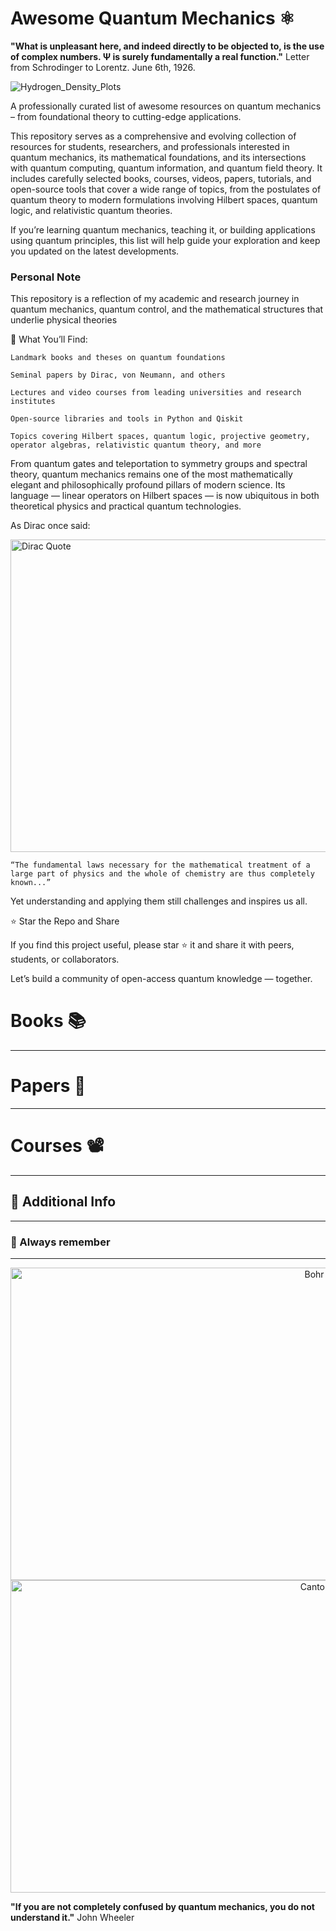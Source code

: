 # Awesome Quantum Mechanics ⚛️

<strong>"What is unpleasant here, and indeed directly to be objected to, is the use of complex numbers. Ψ is surely fundamentally a real function."</strong> Letter from Schrodinger to Lorentz. June 6th, 1926.
<br>

![Hydrogen_Density_Plots](https://github.com/user-attachments/assets/9132afbd-bd95-4f50-ae37-9127fee610c5)

A professionally curated list of awesome resources on quantum mechanics – from foundational theory to cutting-edge applications.

This repository serves as a comprehensive and evolving collection of resources for students, researchers, and professionals interested in quantum mechanics, its mathematical foundations, and its intersections with quantum computing, quantum information, and quantum field theory. It includes carefully selected books, courses, videos, papers, tutorials, and open-source tools that cover a wide range of topics, from the postulates of quantum theory to modern formulations involving Hilbert spaces, quantum logic, and relativistic quantum theories.

If you’re learning quantum mechanics, teaching it, or building applications using quantum principles, this list will help guide your exploration and keep you updated on the latest developments.

### Personal Note
This repository is a reflection of my academic and research journey in quantum mechanics, quantum control, and the mathematical structures that underlie physical theories

🧠 What You’ll Find:

    Landmark books and theses on quantum foundations

    Seminal papers by Dirac, von Neumann, and others

    Lectures and video courses from leading universities and research institutes

    Open-source libraries and tools in Python and Qiskit

    Topics covering Hilbert spaces, quantum logic, projective geometry, operator algebras, relativistic quantum theory, and more

From quantum gates and teleportation to symmetry groups and spectral theory, quantum mechanics remains one of the most mathematically elegant and philosophically profound pillars of modern science. Its language — linear operators on Hilbert spaces — is now ubiquitous in both theoretical physics and practical quantum technologies.

As Dirac once said:

<img src='https://agendarweb.com.ar/wp-content/uploads/2022/08/paul-dirac-1068x601.jpg' alt="Dirac Quote" width="750" height="500"/>

    “The fundamental laws necessary for the mathematical treatment of a large part of physics and the whole of chemistry are thus completely known...”

Yet understanding and applying them still challenges and inspires us all.

⭐ Star the Repo and Share

If you find this project useful, please star ⭐ it and share it with peers, students, or collaborators.

Let’s build a community of open-access quantum knowledge — together.

# Books 📚
--------------------------------------------------------------------------------------------

# Papers 📑
--------------------------------------------------------------------------------------------

# Courses 📽️
--------------------------------------------------------------------------------------------

## 📝 Additional Info
--------------------------------------------------------------------------------------------

### &#x1F4CC; Always remember
--------------------------------------------------------------------------------------------
<div style="text-align: center;">
  <img src='https://media.licdn.com/dms/image/v2/D4D10AQGnAywDXoY8Aw/image-shrink_800/image-shrink_800/0/1722258180240?e=1747951200&v=beta&t=IW1CbyWyKh2HPUV1b71F9kgwXaBjcjJh65f-TH_sLKc'alt="Bohr Quote" width="1000" height="500"/>
  <br>
  <img src="https://quotefancy.com/media/wallpaper/3840x2160/2180421-Georg-Cantor-Quote-The-essence-of-mathematics-lies-precisely-in.jpg" alt="Cantor Quote" width="1000" height="500"/>
  <br>
</div>

<strong>"If you are not completely confused by quantum mechanics, you do not understand it."</strong> John Wheeler
